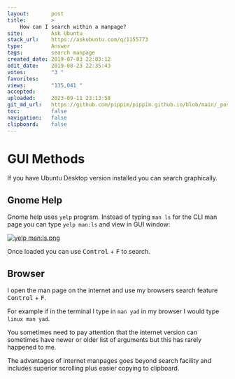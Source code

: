 ```yaml
---
layout:       post
title:        >
    How can I search within a manpage?
site:         Ask Ubuntu
stack_url:    https://askubuntu.com/q/1155773
type:         Answer
tags:         search manpage
created_date: 2019-07-03 22:03:12
edit_date:    2019-08-23 22:35:43
votes:        "3 "
favorites:    
views:        "135,041 "
accepted:     
uploaded:     2023-09-11 23:13:58
git_md_url:   https://github.com/pippim/pippim.github.io/blob/main/_posts/2019/2019-07-03-How-can-I-search-within-a-manpage_.md
toc:          false
navigation:   false
clipboard:    false
---
```


# GUI Methods

If you have Ubuntu Desktop version installed you can search graphically.

## Gnome Help

Gnome help uses `yelp` program. Instead of typing `man ls` for the CLI man page you can type `yelp man:ls` and view in GUI window:

[![yelp man:ls.png][1]][1]

Once loaded you can use <kbd>Control</kbd> + <kbd>F</kbd> to search.

## Browser

I open the man page on the internet and use my browsers search feature <kbd>Control</kbd> + <kbd>F</kbd>.

For example if in the terminal I type in `man yad` in my browser I would type `linux man yad`.

You sometimes need to pay attention that the internet version can sometimes have newer or older list of arguments but this has rarely happened to me.

The advantages of internet manpages goes beyond search facility and includes superior scrolling plus easier copying to clipboard.


  [1]: https://i.stack.imgur.com/LvSom.png
